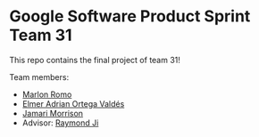 # Google Software Product Sprint Team 31

This repo contains the final project of team 31!

Team members:
- [Marlon Romo](https://github.com/marlonromo)
- [Elmer Adrian Ortega Valdés](https://github.com/ElmerAdrianV)
- [Jamari Morrison](https://github.com/jamari-morrison)
- Advisor: [Raymond Ji](https://github.com/raymondji)
